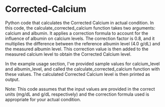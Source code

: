 # Corrected-Calcium
Python code that calculates the Corrected Calcium in actual condition.
In this code, the calculate_corrected_calcium function takes two arguments: calcium and albumin. It applies a correction formula to account for the influence of albumin on calcium levels. The correction factor is 0.8, and it multiplies the difference between the reference albumin level (4.0 g/dL) and the measured albumin level. This correction value is then added to the measured calcium level to obtain the Corrected Calcium level.

In the example usage section, I've provided sample values for calcium_level and albumin_level, and called the calculate_corrected_calcium function with these values. The calculated Corrected Calcium level is then printed as output.

Note: This code assumes that the input values are provided in the correct units (mg/dL and g/dL respectively) and the correction formula used is appropriate for your actual condition.
